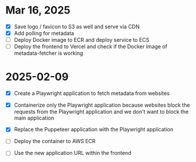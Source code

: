 # Mar 16, 2025

- [X] Save logo / favicon to S3 as well and serve via CDN
- [X] Add polling for metadata
- [ ] Deploy Docker image to ECR and deploy service to ECS
- [ ] Deploy the frontend to Vercel and check if the Docker image of metadata-fetcher is working

# 2025-02-09

- [X] Create a Playwright application to fetch metadata from websites
- [X] Containerize only the Playwright application because websites block the requests from the Playwright application and we don't want to block the main application
- [X] Replace the Puppeteer application with the Playwright application
- [ ] Deploy the container to AWS ECR
- [ ] Use the new application URL within the frontend


